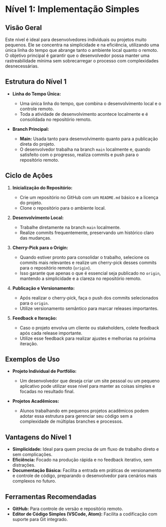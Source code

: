 # Nível 1: Implementação Simples

## Visão Geral

Este nível é ideal para desenvolvedores individuais ou projetos muito pequenos. Ele se concentra na simplicidade e na eficiência, utilizando uma única linha do tempo que abrange tanto o ambiente local quanto o remoto. O objetivo principal é garantir que o desenvolvedor possa manter uma rastreabilidade mínima sem sobrecarregar o processo com complexidades desnecessárias.

## Estrutura do Nível 1

- **Linha do Tempo Única:** 
  - Uma única linha do tempo, que combina o desenvolvimento local e o controle remoto.
  - Toda a atividade de desenvolvimento acontece localmente e é consolidada no repositório remoto.

- **Branch Principal:**
  - **Main:** Usada tanto para desenvolvimento quanto para a publicação direta do projeto.
  - O desenvolvedor trabalha na branch `main` localmente e, quando satisfeito com o progresso, realiza commits e push para o repositório remoto.

## Ciclo de Ações

1. **Inicialização do Repositório:**
   - Crie um repositório no GitHub com um `README.md` básico e a licença do projeto.
   - Clone o repositório para o ambiente local.

2. **Desenvolvimento Local:**
   - Trabalhe diretamente na branch `main` localmente.
   - Realize commits frequentemente, preservando um histórico claro das mudanças.

3. **Cherry-Pick para o Origin:**
   - Quando estiver pronto para consolidar o trabalho, selecione os commits mais relevantes e realize um cherry-pick desses commits para o repositório remoto (`origin`).
   - Isso garante que apenas o que é essencial seja publicado no `origin`, mantendo a simplicidade e a clareza no repositório remoto.

4. **Publicação e Versionamento:**
   - Após realizar o cherry-pick, faça o push dos commits selecionados para o `origin`.
   - Utilize versionamento semântico para marcar releases importantes.

5. **Feedback e Iteração:**
   - Caso o projeto envolva um cliente ou stakeholders, colete feedback após cada release importante.
   - Utilize esse feedback para realizar ajustes e melhorias na próxima iteração.

## Exemplos de Uso

- **Projeto Individual de Portfólio:**
  - Um desenvolvedor que deseja criar um site pessoal ou um pequeno aplicativo pode utilizar esse nível para manter as coisas simples e focadas no resultado final.

- **Projetos Acadêmicos:**
  - Alunos trabalhando em pequenos projetos acadêmicos podem adotar essa estrutura para gerenciar seu código sem a complexidade de múltiplas branches e processos.

## Vantagens do Nível 1

- **Simplicidade:** Ideal para quem precisa de um fluxo de trabalho direto e sem complicações.
- **Eficiência:** Focado na produção rápida e no feedback iterativo, sem distrações.
- **Documentação Básica:** Facilita a entrada em práticas de versionamento e controle de código, preparando o desenvolvedor para cenários mais complexos no futuro.

## Ferramentas Recomendadas

- **GitHub:** Para controle de versão e repositório remoto.
- **Editor de Código Simples (VSCode, Atom):** Facilita a codificação com suporte para Git integrado.


